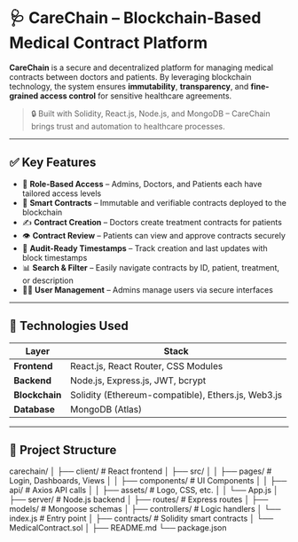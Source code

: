 
# 🩺 CareChain – Blockchain-Based Medical Contract Platform

**CareChain** is a secure and decentralized platform for managing medical contracts between doctors and patients. By leveraging blockchain technology, the system ensures **immutability**, **transparency**, and **fine-grained access control** for sensitive healthcare agreements.

> 🔒 Built with Solidity, React.js, Node.js, and MongoDB – CareChain brings trust and automation to healthcare processes.

---

## ✅ Key Features

- 🔐 **Role-Based Access** – Admins, Doctors, and Patients each have tailored access levels
- 🧠 **Smart Contracts** – Immutable and verifiable contracts deployed to the blockchain
- ✍️ **Contract Creation** – Doctors create treatment contracts for patients
- 👁️ **Contract Review** – Patients can view and approve contracts securely
- 📅 **Audit-Ready Timestamps** – Track creation and last updates with block timestamps
- 📊 **Search & Filter** – Easily navigate contracts by ID, patient, treatment, or description
- 🧑‍⚕️ **User Management** – Admins manage users via secure interfaces

---

## 🧱 Technologies Used

| Layer       | Stack                                                |
|-------------|------------------------------------------------------|
| **Frontend**| React.js, React Router, CSS Modules                  |
| **Backend** | Node.js, Express.js, JWT, bcrypt                     |
| **Blockchain**| Solidity (Ethereum-compatible), Ethers.js, Web3.js |
| **Database**| MongoDB (Atlas)                                      |

---

## 📂 Project Structure

carechain/
│
├── client/ # React frontend
│ ├── src/
│ │ ├── pages/ # Login, Dashboards, Views
│ │ ├── components/ # UI Components
│ │ ├── api/ # Axios API calls
│ │ ├── assets/ # Logo, CSS, etc.
│ │ └── App.js
│
├── server/ # Node.js backend
│ ├── routes/ # Express routes
│ ├── models/ # Mongoose schemas
│ ├── controllers/ # Logic handlers
│ └── index.js # Entry point
│
├── contracts/ # Solidity smart contracts
│ └── MedicalContract.sol
│
├── README.md
└── package.json
